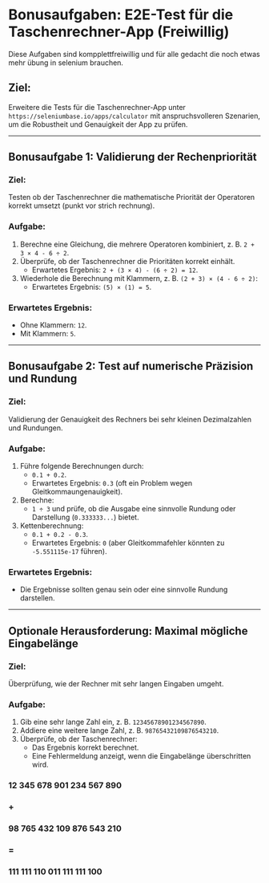 # Bonusaufgaben: E2E-Test für die Taschenrechner-App (Freiwillig)

Diese Aufgaben sind kompplettfreiwillig und für alle gedacht die noch etwas mehr übung in selenium brauchen.

## Ziel:

Erweitere die Tests für die Taschenrechner-App unter `https://seleniumbase.io/apps/calculator` mit anspruchsvolleren Szenarien, um die Robustheit und Genauigkeit der App zu prüfen.

---

## Bonusaufgabe 1: Validierung der Rechenpriorität

### Ziel:

Testen ob der Taschenrechner die mathematische Priorität der Operatoren korrekt umsetzt (punkt vor strich rechnung).

### Aufgabe:

1. Berechne eine Gleichung, die mehrere Operatoren kombiniert, z. B. `2 + 3 × 4 - 6 ÷ 2`.
2. Überprüfe, ob der Taschenrechner die Prioritäten korrekt einhält.
   - Erwartetes Ergebnis: `2 + (3 × 4) - (6 ÷ 2) = 12`.
3. Wiederhole die Berechnung mit Klammern, z. B. `(2 + 3) × (4 - 6 ÷ 2)`:
   - Erwartetes Ergebnis: `(5) × (1) = 5`.

### Erwartetes Ergebnis:

- Ohne Klammern: `12`.
- Mit Klammern: `5`.

---

## Bonusaufgabe 2: Test auf numerische Präzision und Rundung

### Ziel:

Validierung der Genauigkeit des Rechners bei sehr kleinen Dezimalzahlen und Rundungen.

### Aufgabe:

1. Führe folgende Berechnungen durch:
   - `0.1 + 0.2`.
   - Erwartetes Ergebnis: `0.3` (oft ein Problem wegen Gleitkommaungenauigkeit).
2. Berechne:
   - `1 ÷ 3` und prüfe, ob die Ausgabe eine sinnvolle Rundung oder Darstellung (`0.333333...`) bietet.
3. Kettenberechnung:
   - `0.1 + 0.2 - 0.3`.
   - Erwartetes Ergebnis: `0` (aber Gleitkommafehler könnten zu `-5.551115e-17` führen).

### Erwartetes Ergebnis:

- Die Ergebnisse sollten genau sein oder eine sinnvolle Rundung darstellen.

---

## Optionale Herausforderung: Maximal mögliche Eingabelänge

### Ziel:

Überprüfung, wie der Rechner mit sehr langen Eingaben umgeht.

### Aufgabe:

1. Gib eine sehr lange Zahl ein, z. B. `12345678901234567890`.
2. Addiere eine weitere lange Zahl, z. B. `98765432109876543210`.
3. Überprüfe, ob der Taschenrechner:
   - Das Ergebnis korrekt berechnet.
   - Eine Fehlermeldung anzeigt, wenn die Eingabelänge überschritten wird.



###   12 345 678 901 234 567 890
### +
###   98 765 432 109 876 543 210
### =
###  111 111 110 011 111 111 100
                                    